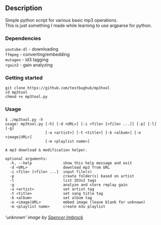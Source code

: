 ## Description
Simple python script for various basic mp3 operations.  
This is just something I made while learning to use argparse for python.

### Dependencies
`youtube-dl` - downloading  
`ffmpeg` - converting/embedding  
`mutagen` - id3 tagging  
`rgain3` - gain analyzing

### Getting started
```
git clone https://github.com/testbughub/mp3tool
cd mp3tool
chmod +x mp3tool.py
```

### Usage
```
$ ./mp3tool.py -h
usage: mp3tool.py [-h] [-d <URL>] [-i <file> [<file> ...]] [-p] [-l] [-g]
                  [-a <artist>] [-t <title>] [-b <album>] [-e <image|URL>]
                  [-m <playlist name>]

A mp3 download & modification helper.

optional arguments:
  -h, --help              show this help message and exit
  -d <URL>                download mp3 from URL
  -i <file> [<file> ...]  input file(s)
  -p                      create folder(s) based on artist
  -l                      list ID3v2 tags
  -g                      analyze and store replay gain
  -a <artist>             set artist tag
  -t <title>              set song title tag
  -b <album>              set album tag
  -e <image|URL>          embed image (leave blank for unknown)
  -m <playlist name>      create m3u playlist
  ```
  
  ###### 'unknown' image by [Spencer Imbrock](https://unsplash.com/photos/JAHdPHMoaEA)
